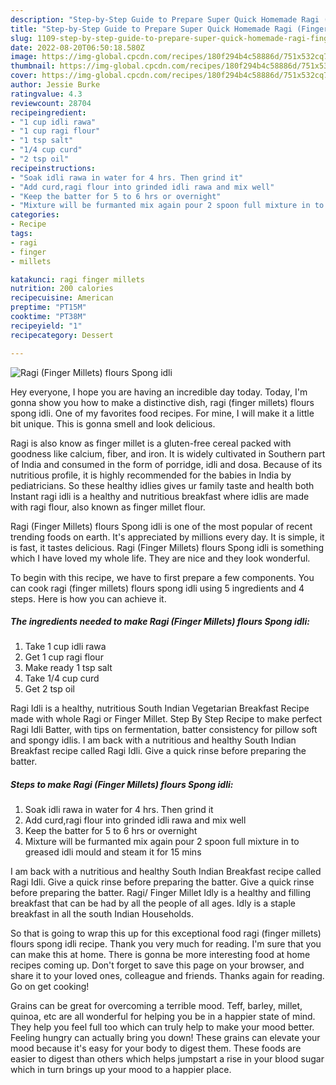 ```yaml
---
description: "Step-by-Step Guide to Prepare Super Quick Homemade Ragi (Finger Millets) flours Spong idli"
title: "Step-by-Step Guide to Prepare Super Quick Homemade Ragi (Finger Millets) flours Spong idli"
slug: 1109-step-by-step-guide-to-prepare-super-quick-homemade-ragi-finger-millets-flours-spong-idli
date: 2022-08-20T06:50:18.580Z
image: https://img-global.cpcdn.com/recipes/180f294b4c58886d/751x532cq70/ragi-finger-millets-flours-spong-idli-recipe-main-photo.jpg
thumbnail: https://img-global.cpcdn.com/recipes/180f294b4c58886d/751x532cq70/ragi-finger-millets-flours-spong-idli-recipe-main-photo.jpg
cover: https://img-global.cpcdn.com/recipes/180f294b4c58886d/751x532cq70/ragi-finger-millets-flours-spong-idli-recipe-main-photo.jpg
author: Jessie Burke
ratingvalue: 4.3
reviewcount: 28704
recipeingredient:
- "1 cup idli rawa"
- "1 cup ragi flour"
- "1 tsp salt"
- "1/4 cup curd"
- "2 tsp oil"
recipeinstructions:
- "Soak idli rawa in water for 4 hrs. Then grind it"
- "Add curd,ragi flour into grinded idli rawa and mix well"
- "Keep the batter for 5 to 6 hrs or overnight"
- "Mixture will be furmanted mix again pour 2 spoon full mixture in to greased idli mould and steam it for 15 mins"
categories:
- Recipe
tags:
- ragi
- finger
- millets

katakunci: ragi finger millets 
nutrition: 200 calories
recipecuisine: American
preptime: "PT15M"
cooktime: "PT38M"
recipeyield: "1"
recipecategory: Dessert

---
```



![Ragi (Finger Millets) flours Spong idli](https://img-global.cpcdn.com/recipes/180f294b4c58886d/751x532cq70/ragi-finger-millets-flours-spong-idli-recipe-main-photo.jpg)

Hey everyone, I hope you are having an incredible day today. Today, I'm gonna show you how to make a distinctive dish, ragi (finger millets) flours spong idli. One of my favorites food recipes. For mine, I will make it a little bit unique. This is gonna smell and look delicious.

Ragi is also know as finger millet is a gluten-free cereal packed with goodness like calcium, fiber, and iron. It is widely cultivated in Southern part of India and consumed in the form of porridge, idli and dosa. Because of its nutritious profile, it is highly recommended for the babies in India by pediatricians. So these healthy idlies gives ur family taste and health both Instant ragi idli is a healthy and nutritious breakfast where idlis are made with ragi flour, also known as finger millet flour.

Ragi (Finger Millets) flours Spong idli is one of the most popular of recent trending foods on earth. It's appreciated by millions every day. It is simple, it is fast, it tastes delicious. Ragi (Finger Millets) flours Spong idli is something which I have loved my whole life. They are nice and they look wonderful.


To begin with this recipe, we have to first prepare a few components. You can cook ragi (finger millets) flours spong idli using 5 ingredients and 4 steps. Here is how you can achieve it.

<!--inarticleads1-->

##### The ingredients needed to make Ragi (Finger Millets) flours Spong idli:

1. Take 1 cup idli rawa
1. Get 1 cup ragi flour
1. Make ready 1 tsp salt
1. Take 1/4 cup curd
1. Get 2 tsp oil


Ragi Idli is a healthy, nutritious South Indian Vegetarian Breakfast Recipe made with whole Ragi or Finger Millet. Step By Step Recipe to make perfect Ragi Idli Batter, with tips on fermentation, batter consistency for pillow soft and spongy idlis. I am back with a nutritious and healthy South Indian Breakfast recipe called Ragi Idli. Give a quick rinse before preparing the batter. 

<!--inarticleads2-->

##### Steps to make Ragi (Finger Millets) flours Spong idli:

1. Soak idli rawa in water for 4 hrs. Then grind it
1. Add curd,ragi flour into grinded idli rawa and mix well
1. Keep the batter for 5 to 6 hrs or overnight
1. Mixture will be furmanted mix again pour 2 spoon full mixture in to greased idli mould and steam it for 15 mins


I am back with a nutritious and healthy South Indian Breakfast recipe called Ragi Idli. Give a quick rinse before preparing the batter. Give a quick rinse before preparing the batter. Ragi/ Finger Millet Idly is a healthy and filling breakfast that can be had by all the people of all ages. Idly is a staple breakfast in all the south Indian Households. 

So that is going to wrap this up for this exceptional food ragi (finger millets) flours spong idli recipe. Thank you very much for reading. I'm sure that you can make this at home. There is gonna be more interesting food at home recipes coming up. Don't forget to save this page on your browser, and share it to your loved ones, colleague and friends. Thanks again for reading. Go on get cooking!

Grains can be great for overcoming a terrible mood. Teff, barley, millet, quinoa, etc are all wonderful for helping you be in a happier state of mind. They help you feel full too which can truly help to make your mood better. Feeling hungry can actually bring you down! These grains can elevate your mood because it's easy for your body to digest them. These foods are easier to digest than others which helps jumpstart a rise in your blood sugar which in turn brings up your mood to a happier place.
